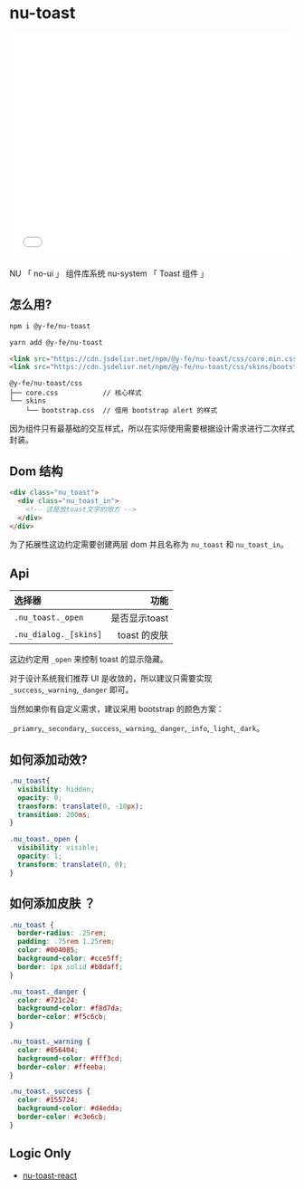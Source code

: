 # nu-toast

<iframe height="400" style="width: 100%;" scrolling="no" title="nu-toast" src="//codepen.io/ziven27/embed/mZyprq/?height=265&theme-id=0&default-tab=html,result" frameborder="no" allowtransparency="true" allowfullscreen="true">
  See the Pen <a href='https://codepen.io/ziven27/pen/mZyprq/'>nu-toast</a> by ziven27
  (<a href='https://codepen.io/ziven27'>@ziven27</a>) on <a href='https://codepen.io'>CodePen</a>.
</iframe>

NU 「 no-ui 」 组件库系统 nu-system 「 Toast 组件 」

## 怎么用?

```bash
npm i @y-fe/nu-toast
```

```bash
yarn add @y-fe/nu-toast
```

```HTML
<link src="https://cdn.jsdelivr.net/npm/@y-fe/nu-toast/css/core.min.css" />
<link src="https://cdn.jsdelivr.net/npm/@y-fe/nu-toast/css/skins/bootstrap.min.css" />

```

```
@y-fe/nu-toast/css
├── core.css           // 核心样式
└── skins
    └── bootstrap.css  // 借用 bootstrap alert 的样式
```

因为组件只有最基础的交互样式，所以在实际使用需要根据设计需求进行二次样式封装。

## Dom 结构

```HTML
<div class="nu_toast">
  <div class="nu_toast_in">
    <!-- 这是放toast文字的地方 -->
  </div>
</div>
```

为了拓展性这边约定需要创建两层 dom 并且名称为 `nu_toast` 和 `nu_toast_in`。

## Api

| 选择器   |   功能   |
|:----------|-------------:|
| `.nu_toast._open` |  是否显示toast |
| `.nu_dialog._[skins]` | toast 的皮肤 |

这边约定用 `_open` 来控制 toast 的显示隐藏。

对于设计系统我们推荐 UI 是收敛的，所以建议只需要实现 `_success`,`_warning`,`_danger` 即可。

当然如果你有自定义需求，建议采用 bootstrap 的颜色方案：

`_priamry`,`_secondary`,`_success`,`_warning`,`_danger`,`_info`,`_light`,`_dark`。

## 如何添加动效?

```css
.nu_toast{
  visibility: hidden;
  opacity: 0;
  transform: translate(0, -10px);
  transition: 200ms;
}

.nu_toast._open {
  visibility: visible;
  opacity: 1;
  transform: translate(0, 0);
}
```

## 如何添加皮肤 ？

```css
.nu_toast {
  border-radius: .25rem;
  padding: .75rem 1.25rem;
  color: #004085;
  background-color: #cce5ff;
  border: 1px solid #b8daff;
}

.nu_toast._danger {
  color: #721c24;
  background-color: #f8d7da;
  border-color: #f5c6cb;
}

.nu_toast._warning {
  color: #856404;
  background-color: #fff3cd;
  border-color: #ffeeba;
}

.nu_toast._success {
  color: #155724;
  background-color: #d4edda;
  border-color: #c3e6cb;
}
```

## Logic Only

- [nu-toast-react](https://nu-system.github.io/react/toast/)
